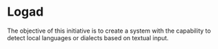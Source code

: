 # Logad
The objective of this initiative is to create a system with the capability to detect local languages or dialects based on textual input.

